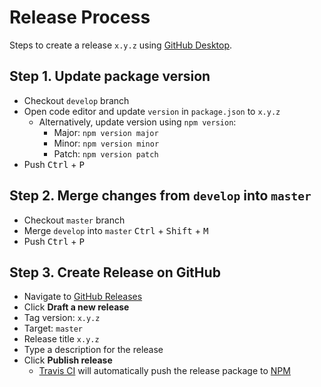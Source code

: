 # Release Process

Steps to create a release `x.y.z` using [GitHub Desktop](https://desktop.github.com/).

## Step 1. Update package version

- Checkout `develop` branch
- Open code editor and update `version` in `package.json` to `x.y.z`
  - Alternatively, update version using `npm version`:
    - Major: `npm version major`
    - Minor: `npm version minor`
    - Patch: `npm version patch`
- Push <kbd>Ctrl</kbd> + <kbd>P</kbd>

## Step 2. Merge changes from `develop` into `master`

- Checkout `master` branch
- Merge `develop` into `master` <kbd>Ctrl</kbd> + <kbd>Shift</kbd> + <kbd>M</kbd>
- Push <kbd>Ctrl</kbd> + <kbd>P</kbd>

## Step 3. Create Release on GitHub

- Navigate to [GitHub Releases](https://github.com/chris-pilcher/nz-bank-account-info-international-money-transfer/releases)
- Click **Draft a new release**
- Tag version: `x.y.z`
- Target: `master`
- Release title `x.y.z`
- Type a description for the release
- Click **Publish release**
  - [Travis CI](https://travis-ci.org/chris-pilcher/nz-bank-account-info-international-money-transfer/) will automatically push the release package to [NPM](https://www.npmjs.com/package/nz-bank-account-info-international-money-transfer)
